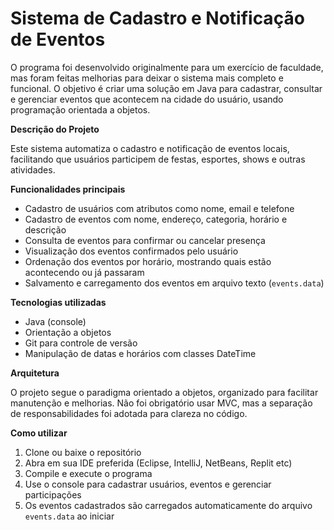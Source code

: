 # Sistema de Cadastro e Notificação de Eventos

O programa foi desenvolvido originalmente para um exercício de faculdade, mas foram feitas melhorias para deixar o sistema mais completo e funcional. O objetivo é criar uma solução em Java para cadastrar, consultar e gerenciar eventos que acontecem na cidade do usuário, usando programação orientada a objetos.

**Descrição do Projeto**

Este sistema automatiza o cadastro e notificação de eventos locais, facilitando que usuários participem de festas, esportes, shows e outras atividades.

**Funcionalidades principais**

- Cadastro de usuários com atributos como nome, email e telefone  
- Cadastro de eventos com nome, endereço, categoria, horário e descrição  
- Consulta de eventos para confirmar ou cancelar presença  
- Visualização dos eventos confirmados pelo usuário  
- Ordenação dos eventos por horário, mostrando quais estão acontecendo ou já passaram  
- Salvamento e carregamento dos eventos em arquivo texto (`events.data`)

**Tecnologias utilizadas**

- Java (console)  
- Orientação a objetos  
- Git para controle de versão  
- Manipulação de datas e horários com classes DateTime

**Arquitetura**

O projeto segue o paradigma orientado a objetos, organizado para facilitar manutenção e melhorias. Não foi obrigatório usar MVC, mas a separação de responsabilidades foi adotada para clareza no código.

**Como utilizar**

1. Clone ou baixe o repositório  
2. Abra em sua IDE preferida (Eclipse, IntelliJ, NetBeans, Replit etc)  
3. Compile e execute o programa  
4. Use o console para cadastrar usuários, eventos e gerenciar participações  
5. Os eventos cadastrados são carregados automaticamente do arquivo `events.data` ao iniciar
